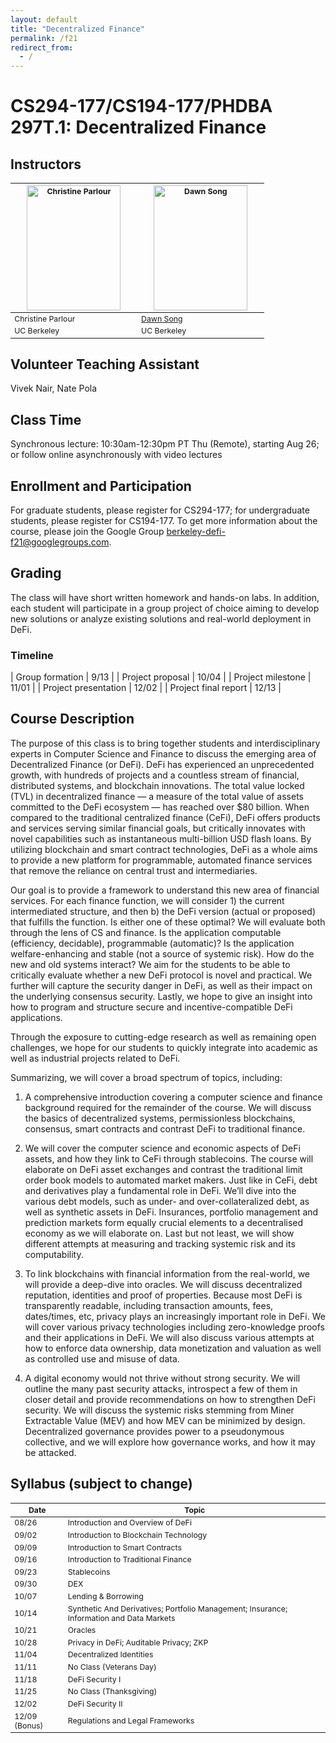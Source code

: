 ```yaml
---
layout: default
title: "Decentralized Finance"
permalink: /f21
redirect_from:
  - /
---
```


<!-- # Decentralized Finance -->

# CS294-177/CS194-177/PHDBA 297T.1: Decentralized Finance

## Instructors

<table style="table-layout: fixed; font-size: 88%;">
  <thead>
    <tr>
      <!-- <th style="width: 20%;"><img style="object-fit:cover" width=150 height=200 src="https://conferences.law.stanford.edu/cyberday/wp-content/uploads/sites/10/2016/10/Bonah_Dan_cropped.jpg" alt="Dan Boneh"></th>
      <th style="width: 20%;"><img style="object-fit:cover" width=150 height=200 src="https://arthurgervais.com/images/Arthur_bio_photo.jpg" alt="Arthur Gervais"></th>
      <th style="width: 20%;"><img style="object-fit:cover" width=150 height=200 src="https://ws.engr.illinois.edu/directory/viewphoto.aspx?id=66044&s=300&type=portrait" alt="Andrew Miller"></th> -->
      <th style="width: 40%;"><img style="object-fit:cover" width=150 height=200 src="https://vcresearch.berkeley.edu/sites/default/files/styles/faculty_photo_full/public/2018-01/christine_parlour.jpg?itok=MubDXnwu" alt="Christine Parlour"></th>
      <th style="width: 40%;"><img style="object-fit:cover" width=150 height=200 src="https://people.eecs.berkeley.edu/~dawnsong/dawn-berkeley.jpg" alt="Dawn Song"></th>
    </tr>
  </thead>
  <tbody>
    <tr>
      <!-- <td><a href="https://crypto.stanford.edu/~dabo/">Dan Boneh</a></td>
      <td><a href="https://arthurgervais.com/">Arthur Gervais</a></td>
      <td><a href="http://soc1024.ece.illinois.edu/">Andrew Miller</a></td> -->
      <td>Christine Parlour</td>
      <td><a href="https://people.eecs.berkeley.edu/~dawnsong/">Dawn Song</a></td>
    </tr>
    <tr>
      <!-- <td>Stanford</td>
      <td>Imperial College London</td>
      <td>UIUC</td> -->
      <td>UC Berkeley</td>
      <td>UC Berkeley</td>
    </tr>
  </tbody>
</table>

## Volunteer Teaching Assistant
Vivek Nair, Nate Pola

## Class Time
Synchronous lecture: 10:30am-12:30pm PT Thu (Remote), starting Aug 26; or follow online asynchronously with video lectures

## Enrollment and Participation
For graduate students, please register for CS294-177; for undergraduate students, please register for CS194-177. To get more information about the course, please join the Google Group [berkeley-defi-f21@googlegroups.com](https://groups.google.com/g/berkeley-defi-f21).

## Grading
The class will have short written homework and hands-on labs. In addition, each student will participate in a group project of choice aiming to develop new solutions or analyze existing solutions and real-world deployment in DeFi.

### Timeline

| Group formation | 9/13 |
| Project proposal | 10/04 |
| Project milestone | 11/01 |
| Project presentation | 12/02 |
| Project final report | 12/13 |

## Course Description

The purpose of this class is to bring together students and interdisciplinary experts in Computer Science and Finance to discuss the emerging area of Decentralized Finance (or DeFi). DeFi has experienced an unprecedented growth, with hundreds of projects and a countless stream of financial, distributed systems, and blockchain innovations. The total value locked (TVL) in decentralized finance — a measure of the total value of assets committed to the DeFi ecosystem — has reached over $80 billion. When compared to the traditional centralized finance (CeFi), DeFi offers products and services serving similar financial goals, but critically innovates with novel capabilities such as instantaneous multi-billion USD flash loans. By utilizing blockchain and smart contract technologies, DeFi as a whole aims to provide a new platform for programmable, automated finance services that remove the reliance on central trust and intermediaries.
 
Our goal is to provide a framework to understand this new area of financial services. For each finance function, we will consider 1) the current intermediated structure, and then b) the DeFi version (actual or proposed) that fulfills the function. Is either one of these optimal? We will evaluate both through the lens of CS and finance. Is the application computable (efficiency, decidable), programmable (automatic)? Is the application welfare-enhancing and stable (not a source of systemic risk). How do the new and old systems interact? We aim for the students to be able to critically evaluate whether a new DeFi protocol is novel and practical. We further will capture the security danger in DeFi, as well as their impact on the underlying consensus security. Lastly, we hope to give an insight into how to program and structure secure and incentive-compatible DeFi applications.
 
Through the exposure to cutting-edge research as well as remaining open challenges, we hope for our students to quickly integrate into academic as well as industrial projects related to DeFi.
 
Summarizing, we will cover a broad spectrum of topics, including:

1. A comprehensive introduction covering a computer science and finance background required for the remainder of the course. We will discuss the basics of decentralized systems, permissionless blockchains, consensus, smart contracts and contrast DeFi to traditional finance.

2. We will cover the computer science and economic aspects of DeFi assets, and how they link to CeFi through stablecoins. The course will elaborate on DeFi asset exchanges and contrast the traditional limit order book models to automated market makers. Just like in CeFi, debt and derivatives play a fundamental role in DeFi. We’ll dive into the various debt models, such as under- and over-collateralized debt, as well as synthetic assets in DeFi. Insurances, portfolio management and prediction markets form equally crucial elements to a decentralised economy as we will elaborate on. Last but not least, we will show different attempts at measuring and tracking systemic risk and its computability.

3. To link blockchains with financial information from the real-world, we will provide a deep-dive into oracles. We will discuss decentralized reputation, identities and proof of properties. Because most DeFi is transparently readable, including transaction amounts, fees, dates/times, etc, privacy plays an increasingly important role in DeFi. We will cover various privacy technologies including zero-knowledge proofs and their applications in DeFi. We will also discuss various attempts at how to enforce data ownership, data monetization and valuation as well as controlled use and misuse of data.

4. A digital economy would not thrive without strong security. We will outline the many past security attacks, introspect a few of them in closer detail and provide recommendations on how to strengthen DeFi security. We will discuss the systemic risks stemming from Miner Extractable Value (MEV) and how MEV can be minimized by design. Decentralized governance provides power to a pseudonymous collective, and we will explore how governance works, and how it may be attacked.

## Syllabus (subject to change)

<table style="table-layout: fixed; font-size: 88%;">
  <thead>
      <th style="width: 5%;">Date</th>
      <th style="width: 40%;"> Topic </th>
  </thead>
  <tbody>
    <tr>
      <td> 08/26 </td>
      <td> Introduction and Overview of DeFi </td>
    </tr>
    <tr>
      <td> 09/02 </td>
      <td> Introduction to Blockchain Technology </td>
    </tr>
    <tr>
      <td> 09/09 </td>
      <td> Introduction to Smart Contracts </td>
    </tr>
    <tr>
      <td> 09/16 </td>
      <td> Introduction to Traditional Finance </td>
    </tr>
    <tr>
      <td> 09/23 </td>
      <td> Stablecoins </td>
    </tr>
    <tr>
      <td> 09/30 </td>
      <td> DEX </td>
    </tr>
    <tr>
      <td> 10/07 </td>
      <td> Lending & Borrowing </td>
    </tr>
    <tr>
      <td> 10/14 </td>
      <td> Synthetic And Derivatives; Portfolio Management; Insurance; Information and Data Markets </td>
    </tr>
    <tr>
      <td> 10/21 </td>
      <td> Oracles </td>
    </tr>
    <tr> 
      <td> 10/28 </td>
      <td> Privacy in DeFi; Auditable Privacy; ZKP </td>
    </tr>
    <tr>
      <td> 11/04 </td>
      <td> Decentralized Identities </td>
    </tr>
    <tr>
      <td> 11/11 </td>
      <td> No Class (Veterans Day) </td>
    </tr>
    <tr>
      <td> 11/18 </td>
      <td> DeFi Security I </td>
    </tr>
    <tr>
      <td> 11/25 </td>
      <td> No Class (Thanksgiving) </td>
    </tr>
    <tr>
      <td> 12/02 </td>
      <td> DeFi Security II </td>
    </tr>
    <tr>
      <td> 12/09 (Bonus) </td>
      <td> Regulations and Legal Frameworks </td>
    </tr>

  </tbody>
</table>

